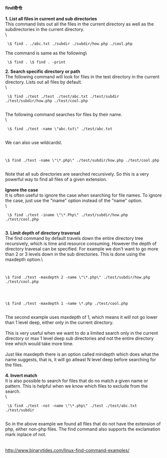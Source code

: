 **find命令**\
\
**1. List all files in current and sub directories**\
This command lists out all the files in the current directory as well as
the subdirectories in the current directory.\
\

```
 \$ find . ./abc.txt ./subdir ./subdir/how.php ./cool.php

```
 The command is same as the following\

```
 \$ find . \$ find . -print 
```
 **2. Search specific
directory or path**\
The following command will look for files in the test directory in the
current directory. Lists out all files by default.\
\

```
 \$ find ./test ./test ./test/abc.txt ./test/subdir
./test/subdir/how.php ./test/cool.php


```
 The following command searches for files by their name.\
\

```
 \$ find ./test -name \"abc.txt\" ./test/abc.txt


```
 We can also use wildcards\

```


\$ find ./test -name \"\*.php\" ./test/subdir/how.php ./test/cool.php


```
 Note that all sub directories are searched recursively. So
this is a very powerful way to find all files of a given extension.\
\
**Ignore the case**\
It is often useful to ignore the case when searching for file names. To
ignore the case, just use the \"iname\" option instead of the \"name\"
option.\
\

```
 \$ find ./test -iname \"\*.Php\" ./test/subdir/how.php
./test/cool.php


```
 **3. Limit depth of directory traversal**\
The find command by default travels down the entire directory tree
recursively, which is time and resource consuming. However the depth of
directory travesal can be specified. For example we don\'t want to go
more than 2 or 3 levels down in the sub directories. This is done using
the maxdepth option.\

```


\$ find ./test -maxdepth 2 -name \"\*.php\" ./test/subdir/how.php
./test/cool.php


```
 
```


\$ find ./test -maxdepth 1 -name \*.php ./test/cool.php


```
 The second example uses maxdepth of 1, which means it will not
go lower than 1 level deep, either only in the current directory.\
\
This is very useful when we want to do a limited search only in the
current directory or max 1 level deep sub directories and not the entire
directory tree which would take more time.\
\
Just like maxdepth there is an option called mindepth which does what
the name suggests, that is, it will go atleast N level deep before
searching for the files.\
\
**4. Invert match**\
It is also possible to search for files that do no match a given name or
pattern. This is helpful when we know which files to exclude from the
search.\
\

```
 \$ find ./test -not -name \"\*.php\" ./test ./test/abc.txt
./test/subdir


```
 So in the above example we found all files that do not have
the extension of php, either non-php files. The find command also
supports the exclamation mark inplace of not.\
\
\
<http://www.binarytides.com/linux-find-command-examples/>

